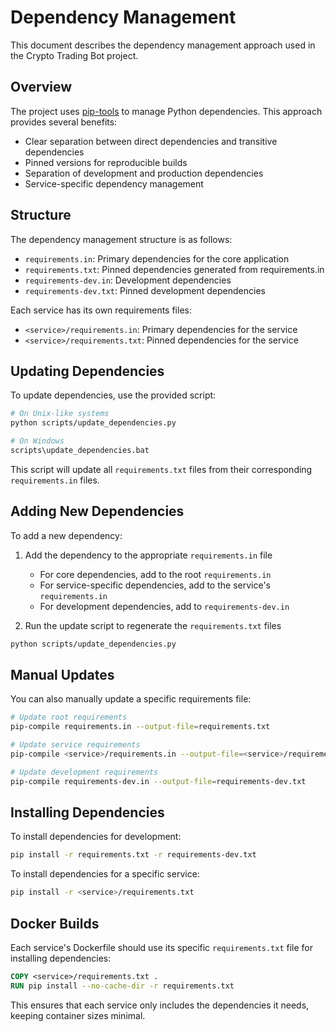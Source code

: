 # Dependency Management

This document describes the dependency management approach used in the Crypto Trading Bot project.

## Overview

The project uses [pip-tools](https://github.com/jazzband/pip-tools) to manage Python dependencies. This approach provides several benefits:

- Clear separation between direct dependencies and transitive dependencies
- Pinned versions for reproducible builds
- Separation of development and production dependencies
- Service-specific dependency management

## Structure

The dependency management structure is as follows:

- `requirements.in`: Primary dependencies for the core application
- `requirements.txt`: Pinned dependencies generated from requirements.in
- `requirements-dev.in`: Development dependencies
- `requirements-dev.txt`: Pinned development dependencies

Each service has its own requirements files:
- `<service>/requirements.in`: Primary dependencies for the service
- `<service>/requirements.txt`: Pinned dependencies for the service

## Updating Dependencies

To update dependencies, use the provided script:

```bash
# On Unix-like systems
python scripts/update_dependencies.py

# On Windows
scripts\update_dependencies.bat
```

This script will update all `requirements.txt` files from their corresponding `requirements.in` files.

## Adding New Dependencies

To add a new dependency:

1. Add the dependency to the appropriate `requirements.in` file
   - For core dependencies, add to the root `requirements.in`
   - For service-specific dependencies, add to the service's `requirements.in`
   - For development dependencies, add to `requirements-dev.in`

2. Run the update script to regenerate the `requirements.txt` files

```bash
python scripts/update_dependencies.py
```

## Manual Updates

You can also manually update a specific requirements file:

```bash
# Update root requirements
pip-compile requirements.in --output-file=requirements.txt

# Update service requirements
pip-compile <service>/requirements.in --output-file=<service>/requirements.txt

# Update development requirements
pip-compile requirements-dev.in --output-file=requirements-dev.txt
```

## Installing Dependencies

To install dependencies for development:

```bash
pip install -r requirements.txt -r requirements-dev.txt
```

To install dependencies for a specific service:

```bash
pip install -r <service>/requirements.txt
```

## Docker Builds

Each service's Dockerfile should use its specific `requirements.txt` file for installing dependencies:

```dockerfile
COPY <service>/requirements.txt .
RUN pip install --no-cache-dir -r requirements.txt
```

This ensures that each service only includes the dependencies it needs, keeping container sizes minimal.